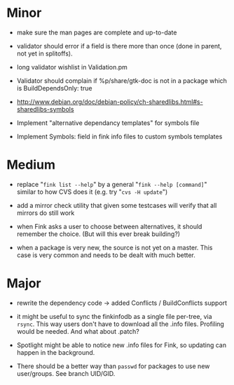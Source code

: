 Minor
=====

* make sure the man pages are complete and up-to-date

* validator should error if a field is there more than once (done in parent, not yet in splitoffs).

* long validator wishlist in Validation.pm

* Validator should complain if %p/share/gtk-doc is not in a package which is BuildDependsOnly: true

* http://www.debian.org/doc/debian-policy/ch-sharedlibs.html#s-sharedlibs-symbols

* Implement "alternative dependancy templates" for symbols file

* Implement Symbols: field in fink info files to custom symbols templates

Medium
======

* replace "`fink list --help`" by a general "`fink --help [command]`" similar to how CVS does it (e.g. try "`cvs -H update`")

* add a mirror check utility that given some testcases will verify that all mirrors do still work
  
* when Fink asks a user to choose between alternatives, it should remember the choice. (But will this ever break building?)

* when a package is very new, the source is not yet on a master. This case is very common and needs to be dealt with much better.

Major
=====
* rewrite the dependency code
  -> added Conflicts / BuildConflicts support

* it might be useful to sync the finkinfodb as a single file per-tree, via `rsync`. This way users don't have to download all the .info files. Profiling would be needed. And what about .patch?

* Spotlight might be able to notice new .info files for Fink, so updating can happen in the background.

* There should be a better way than `passwd` for packages to use new user/groups. See branch UID/GID.
